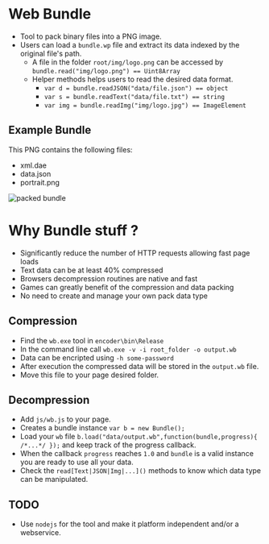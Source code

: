 # Web Bundle

* Tool to pack binary files into a PNG image.
* Users can load a `bundle.wp` file and extract its data indexed by the original file's path.
  * A file in the folder `root/img/logo.png` can be accessed by `bundle.read("img/logo.png") == Uint8Array`
  * Helper methods helps users to read the desired data format.
    * `var d = bundle.readJSON("data/file.json") == object`
	* `var s = bundle.readText("data/file.txt") == string`
	* `var img = bundle.readImg("img/logo.jpg") == ImageElement`

## Example Bundle
This PNG contains the following files:  

* xml.dae
* data.json
* portrait.png  

![packed bundle](https://dl.dropboxusercontent.com/u/20655747/resource.png)

# Why Bundle stuff ?

* Significantly reduce the number of HTTP requests allowing fast page loads
* Text data can be at least 40% compressed
* Browsers decompression routines are native and fast
* Games can greatly benefit of the compression and data packing
* No need to create and manage your own pack data type

## Compression
* Find the `wb.exe` tool in `encoder\bin\Release`
* In the command line call `wb.exe -v -i root_folder -o output.wb`
* Data can be encripted using `-h some-password`
* After execution the compressed data will be stored in the `output.wb` file.
* Move this file to your page desired folder.

## Decompression
* Add `js/wb.js` to your page.
* Creates a bundle instance `var b = new Bundle();`
* Load your `wb` file `b.load("data/output.wb",function(bundle,progress){ /*...*/ });` and keep track of the progress callback. 
* When the callback `progress` reaches `1.0` and `bundle` is a valid instance you are ready to use all your data.
* Check the `read[Text|JSON|Img|...]()` methods to know which data type can be manipulated.

## TODO
* Use `nodejs` for the tool and make it platform independent and/or a webservice.
